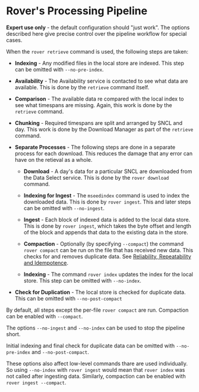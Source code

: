 
# Rover's Processing Pipeline

**Expert use only** - the default configuration should "just work".
The options described here give precise control over the pipeline
workflow for special cases.

When the `rover retrieve` command is used, the following steps are taken:

* **Indexing** - Any modified files in the local store are indexed.
    This step can be omitted with `--no-pre-index`.

* **Availability** - The Availability service is contacted to see what
    data are available.  This is done by the `retrieve` command itself.

* **Comparison** - The available data re compared with the local index
    to see what timespans are missing.  Again, this work is done by
    the `retrieve` command.

* **Chunking** - Required timespans are split and arranged by SNCL and
    day.  This work is done by the Download Manager as part of the
    `retrieve` command.

* **Separate Processes** - The following steps are done in a separate
    process for each download.  This reduces the damage that any error
    can have on the retieval as a whole.

  * **Download** - A day's data for a particular SNCL are downloaded
    from the Data Select service.  This is done by the `rover
    download` command.

  * **Indexing for Ingest** - The `mseedindex` command is used to
    index the downloaded data.  This is done by `rover ingest`.  This
    and later steps can be omitted with `--no-ingest`.

  * **Ingest** - Each block of indexed data is added to the local data
    store.  This is done by `rover ingest`, which takes the byte
    offset and length of the block and appends that data to the
    existing data in the store.

  * **Compaction** - Optionally (by specifying `--compact`) the
    command `rover compact` can be run on the file that has received
    new data.  This checks for and removes duplicate data.  See
    [Reliability, Repeatability and Idempotence](./reliability.md).

  * **Indexing** - The command `rover index` updates the index for the
    local store.  This step can be omitted with `--no-index`.

* **Check for Duplication** - The local store is checked for duplicate
    data.  This can be omitted with `--no-post-compact`

By default, all steps except the per-file `rover compact` are run.
Compaction can be enabled with `--compact`.

The options `--no-ingest` and `--no-index` can be used to stop the
pipeline short.

Initial indexing and final check for duplicate data can be omitted
with `--no-pre-index` and `--no-post-compact`.

These options also affect low-level commands thare are used
individually.  So using `--no-index` with `rover ingest` would mean
that `rover index` was not called after ingesting data.  Similarly,
compaction can be enabled with `rover ingest --compact`.
